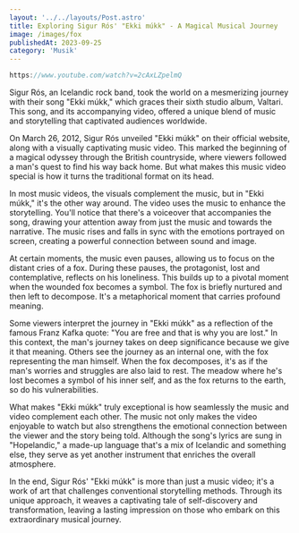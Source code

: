 ```yaml
---
layout: '../../layouts/Post.astro'
title: Exploring Sigur Rós' "Ekki múkk" - A Magical Musical Journey
image: /images/fox
publishedAt: 2023-09-25
category: 'Musik'
---
```


```js
https://www.youtube.com/watch?v=2cAxLZpelmQ
```

Sigur Rós, an Icelandic rock band, took the world on a mesmerizing journey with their song "Ekki múkk," which graces their sixth studio album, Valtari. This song, and its accompanying video, offered a unique blend of music and storytelling that captivated audiences worldwide.

On March 26, 2012, Sigur Rós unveiled "Ekki múkk" on their official website, along with a visually captivating music video. This marked the beginning of a magical odyssey through the British countryside, where viewers followed a man's quest to find his way back home. But what makes this music video special is how it turns the traditional format on its head.

In most music videos, the visuals complement the music, but in "Ekki múkk," it's the other way around. The video uses the music to enhance the storytelling. You'll notice that there's a voiceover that accompanies the song, drawing your attention away from just the music and towards the narrative. The music rises and falls in sync with the emotions portrayed on screen, creating a powerful connection between sound and image.

At certain moments, the music even pauses, allowing us to focus on the distant cries of a fox. During these pauses, the protagonist, lost and contemplative, reflects on his loneliness. This builds up to a pivotal moment when the wounded fox becomes a symbol. The fox is briefly nurtured and then left to decompose. It's a metaphorical moment that carries profound meaning.

Some viewers interpret the journey in "Ekki múkk" as a reflection of the famous Franz Kafka quote: "You are free and that is why you are lost." In this context, the man's journey takes on deep significance because we give it that meaning. Others see the journey as an internal one, with the fox representing the man himself. When the fox decomposes, it's as if the man's worries and struggles are also laid to rest. The meadow where he's lost becomes a symbol of his inner self, and as the fox returns to the earth, so do his vulnerabilities.

What makes "Ekki múkk" truly exceptional is how seamlessly the music and video complement each other. The music not only makes the video enjoyable to watch but also strengthens the emotional connection between the viewer and the story being told. Although the song's lyrics are sung in "Hopelandic," a made-up language that's a mix of Icelandic and something else, they serve as yet another instrument that enriches the overall atmosphere.

In the end, Sigur Rós' "Ekki múkk" is more than just a music video; it's a work of art that challenges conventional storytelling methods. Through its unique approach, it weaves a captivating tale of self-discovery and transformation, leaving a lasting impression on those who embark on this extraordinary musical journey.
